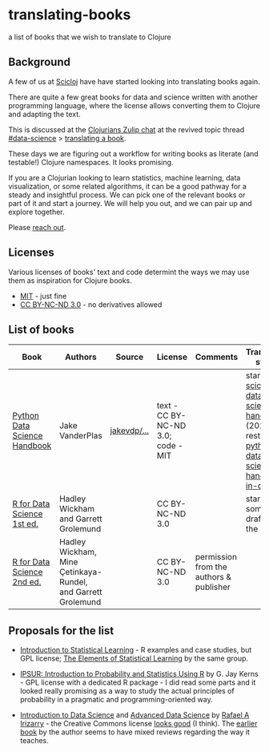# translating-books
a list of books that we wish to translate to Clojure

## Background
A few of us at [Scicloj](https://scicloj.github.io/) have have started looking into translating books again.

There are quite a few great books for data and science written with another programming language, where the license allows converting them to Clojure and adapting the text.

This is discussed at the [Clojurians Zulip chat](https://scicloj.github.io/docs/community/chat/) at the revived topic thread [#data-science](https://clojurians.zulipchat.com/#narrow/stream/151924-data-science) > [translating a book](https://clojurians.zulipchat.com/#narrow/stream/151924-data-science/topic/translating.20a.20book).

These days we are figuring out a workflow for writing books as literate (and testable!) Clojure namespaces. It looks promising.

If you are a Clojurian looking to learn statistics, machine learning, data visualization, or some related algorithms, it can be a good pathway for a steady and insightful process.
We can pick one of the relevant books or part of it and start a journey. We will help you out, and we can pair up and explore together.

Please [reach out](https://scicloj.github.io/docs/community/contact/).

## Licenses

Various licenses of books' text and code determint the ways we may use them as inspiration for Clojure books.

- [MIT](https://opensource.org/license/mit) - just fine
- [CC BY-NC-ND 3.0](https://creativecommons.org/licenses/by-nc-nd/3.0/) - no derivatives allowed

## List of books

| Book                                                                                 | Authors                                                      | Source                                                                                    | License                            | Comments                                | Translation status                                                                                                                                                                                                                        |
|--------------------------------------------------------------------------------------|--------------------------------------------------------------|-------------------------------------------------------------------------------------------|------------------------------------|-----------------------------------------|-------------------------------------------------------------------------------------------------------------------------------------------------------------------------------------------------------------------------------------------|
| [Python Data Science Handbook](https://jakevdp.github.io/PythonDataScienceHandbook/) | Jake VanderPlas                                              | [jakevdp/...](https://github.com/jakevdp/PythonDataScienceHandbook) | text - CC BY-NC-ND 3.0; code - MIT |                                         | started at [scicloj-data-science-handbook](https://github.com/scicloj/scicloj-data-science-handbook/) (2021), restarted at [python-data-science-handbook-in-clojure](https://github.com/scicloj/python-data-science-handbook-in-clojure/) |
| [R for Data Science 1st ed.](https://r4ds.had.co.nz/)                                | Hadley Wickham and Garrett Grolemund                         |                                                                                           | CC BY-NC-ND 3.0                    |                                         | started some drafts in the past                                                                                                                                                                                                           |
| [R for Data Science 2nd ed.](https://r4ds.hadley.nz/)                                | Hadley Wickham, Mine Çetinkaya-Rundel, and Garrett Grolemund |                                                                                           | CC BY-NC-ND 3.0                    | permission from the authors & publisher |                                                                                                                                                                                                                                           |



## Proposals for the list

* [Introduction to Statistical Learning](https://www.statlearning.com/) - R examples and case studies, but GPL license; [The Elements of Statistical Learning](https://hastie.su.domains/Papers/ESLII.pdf) by the same group.

* [IPSUR: Introduction to Probability and Statistics Using R](https://github.com/gjkerns/IPSUR) by G. Jay Kerns - GPL license with a dedicated R package - I did read some parts and it looked really promising as a way to study the actual principles of probability in a pragmatic and programming-oriented way.

* [Introduction to Data Science](https://rafalab.dfci.harvard.edu/dsbook-part-1/) and [Advanced Data Science](https://rafalab.dfci.harvard.edu/dsbook-part-2/prob/intro-to-prob.html) by [Rafael A Irizarry](https://github.com/rafalab) - the Creative Commons license [looks good](https://creativecommons.org/licenses/by-nc-sa/4.0/) (I think). The [earlier book](https://rafalab.dfci.harvard.edu/pages/books.html) by the author seems to have mixed reviews regarding the way it teaches.
 
